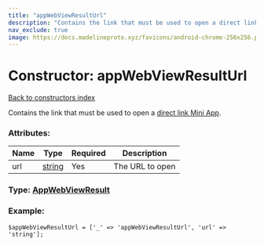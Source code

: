 ```yaml
---
title: "appWebViewResultUrl"
description: "Contains the link that must be used to open a direct link Mini App."
nav_exclude: true
image: https://docs.madelineproto.xyz/favicons/android-chrome-256x256.png
---
```

# Constructor: appWebViewResultUrl  
[Back to constructors index](/API_docs/constructors/index.html)



Contains the link that must be used to open a [direct link Mini App](https://core.telegram.org/api/bots/webapps#direct-link-mini-apps).

### Attributes:

| Name     |    Type       | Required | Description |
|----------|---------------|----------|-------------|
|url|[string](/API_docs/types/string.html) | Yes|The URL to open|



### Type: [AppWebViewResult](/API_docs/types/AppWebViewResult.html)


### Example:

```
$appWebViewResultUrl = ['_' => 'appWebViewResultUrl', 'url' => 'string'];
```  
